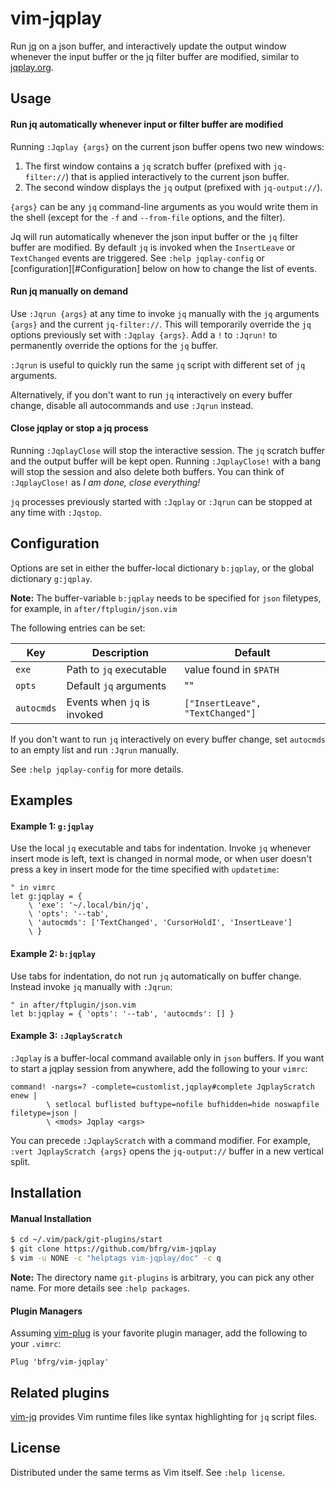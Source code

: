 # vim-jqplay

Run [jq][jq] on a json buffer, and interactively update the output window
whenever the input buffer or the jq filter buffer are modified, similar to
[jqplay.org][jqplay].


## Usage

#### Run jq automatically whenever input or filter buffer are modified

Running `:Jqplay {args}` on the current json buffer opens two new windows:
1. The first window contains a `jq` scratch buffer (prefixed with
   `jq-filter://`) that is applied interactively to the current json buffer.
2. The second window displays the `jq` output (prefixed with `jq-output://`).

`{args}` can be any `jq` command-line arguments as you would write them in the
shell (except for the `-f` and `--from-file` options, and the filter).

Jq will run automatically whenever the json input buffer or the `jq` filter
buffer are modified. By default `jq` is invoked when the `InsertLeave` or
`TextChanged` events are triggered. See `:help jqplay-config` or
[configuration][#Configuration] below on how to change the list of events.


#### Run jq manually on demand

Use `:Jqrun {args}` at any time to invoke `jq` manually with the `jq` arguments
`{args}` and the current `jq-filter://`. This will temporarily override the `jq`
options previously set with `:Jqplay {args}`. Add a `!` to `:Jqrun!` to
permanently override the options for the `jq` buffer.

`:Jqrun` is useful to quickly run the same `jq` script with different set of `jq`
arguments.

Alternatively, if you don't want to run `jq` interactively on every buffer
change, disable all autocommands and use `:Jqrun` instead.

#### Close jqplay or stop a jq process

Running `:JqplayClose` will stop the interactive session. The `jq` scratch
buffer and the output buffer will be kept open. Running `:JqplayClose!` with
a bang will stop the session and also delete both buffers. You can think of
`:JqplayClose!` as _I am done, close everything!_

`jq` processes previously started with `:Jqplay` or `:Jqrun` can be stopped at
any time with `:Jqstop`.


## Configuration

Options are set in either the buffer-local dictionary `b:jqplay`, or the
global dictionary `g:jqplay`.

**Note:** The buffer-variable `b:jqplay` needs to be specified for `json`
filetypes, for example, in `after/ftplugin/json.vim`

The following entries can be set:

| Key        | Description                 | Default                          |
| ---------- | --------------------------- | -------------------------------- |
| `exe`      | Path to `jq` executable     | value found in `$PATH`           |
| `opts`     | Default `jq` arguments      | ""                               |
| `autocmds` | Events when `jq` is invoked | `["InsertLeave", "TextChanged"]` |

If you don't want to run `jq` interactively on every buffer change, set
`autocmds` to an empty list and run `:Jqrun` manually.

See `:help jqplay-config` for more details.


## Examples

#### Example 1: `g:jqplay`

Use the local `jq` executable and tabs for indentation. Invoke `jq` whenever
insert mode is left, text is changed in normal mode, or when user doesn't press
a key in insert mode for the time specified with `updatetime`:
```vim
" in vimrc
let g:jqplay = {
    \ 'exe': '~/.local/bin/jq',
    \ 'opts': '--tab',
    \ 'autocmds': ['TextChanged', 'CursorHoldI', 'InsertLeave']
    \ }
```

#### Example 2: `b:jqplay`

Use tabs for indentation, do not run `jq` automatically on buffer change.
Instead invoke `jq` manually with `:Jqrun`:
```vim
" in after/ftplugin/json.vim
let b:jqplay = { 'opts': '--tab', 'autocmds': [] }
```

#### Example 3: `:JqplayScratch`

`:Jqplay` is a buffer-local command available only in `json` buffers. If you
want to start a jqplay session from anywhere, add the following to your `vimrc`:

```vim
command! -nargs=? -complete=customlist,jqplay#complete JqplayScratch enew |
        \ setlocal buflisted buftype=nofile bufhidden=hide noswapfile filetype=json |
        \ <mods> Jqplay <args>
```
You can precede `:JqplayScratch` with a command modifier. For example, `:vert
JqplayScratch {args}` opens the `jq-output://` buffer in a new vertical split.


## Installation

#### Manual Installation

```bash
$ cd ~/.vim/pack/git-plugins/start
$ git clone https://github.com/bfrg/vim-jqplay
$ vim -u NONE -c "helptags vim-jqplay/doc" -c q
```
**Note:** The directory name `git-plugins` is arbitrary, you can pick any other
name. For more details see `:help packages`.

#### Plugin Managers

Assuming [vim-plug][plug] is your favorite plugin manager, add the following to
your `.vimrc`:
```vim
Plug 'bfrg/vim-jqplay'
```


## Related plugins

[vim-jq][vim-jq] provides Vim runtime files like syntax highlighting for `jq`
script files.


## License

Distributed under the same terms as Vim itself. See `:help license`.

[jq]: https://github.com/stedolan/jq
[jqplay]: https://jqplay.org
[plug]: https://github.com/junegunn/vim-plug
[vim-jq]: https://github.com/bfrg/vim-jq
